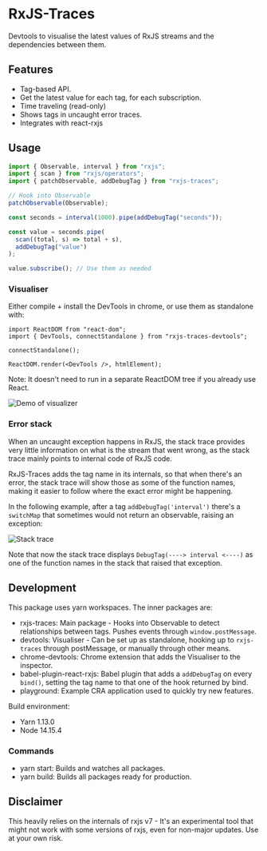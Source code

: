 # RxJS-Traces

Devtools to visualise the latest values of RxJS streams and the dependencies
between them.

## Features

- Tag-based API.
- Get the latest value for each tag, for each subscription.
- Time traveling (read-only)
- Shows tags in uncaught error traces.
- Integrates with react-rxjs

## Usage

```ts
import { Observable, interval } from "rxjs";
import { scan } from "rxjs/operators";
import { patchObservable, addDebugTag } from "rxjs-traces";

// Hook into Observable
patchObservable(Observable);

const seconds = interval(1000).pipe(addDebugTag("seconds"));

const value = seconds.pipe(
  scan((total, s) => total + s),
  addDebugTag("value")
);

value.subscribe(); // Use them as needed
```

### Visualiser

Either compile + install the DevTools in chrome, or use them as standalone
with:

```tsx
import ReactDOM from "react-dom";
import { DevTools, connectStandalone } from "rxjs-traces-devtools";

connectStandalone();

ReactDOM.render(<DevTools />, htmlElement);
```

Note: It doesn't need to run in a separate ReactDOM tree if you already use
React.

![Demo of visualizer](https://i.imgur.com/OqWj4WO.gif)

### Error stack

When an uncaught exception happens in RxJS, the stack trace provides very
little information on what is the stream that went wrong, as the stack trace
mainly points to internal code of RxJS code.

RxJS-Traces adds the tag name in its internals, so that when there's an error,
the stack trace will show those as some of the function names, making it easier
to follow where the exact error might be happening.

In the following example, after a tag `addDebugTag('interval')` there's a
`switchMap` that sometimes would not return an observable, raising an exception:

![Stack trace](https://user-images.githubusercontent.com/5365487/90341169-9bb0da00-dffd-11ea-9def-49de23f8fe0f.png)

Note that now the stack trace displays `DebugTag(----> interval <----)` as one
of the function names in the stack that raised that exception.

## Development

This package uses yarn workspaces. The inner packages are:

- rxjs-traces: Main package - Hooks into Observable to detect relationships between tags. Pushes events through `window.postMessage`.
- devtools: Visualiser - Can be set up as standalone, hooking up to
  `rxjs-traces` through postMessage, or manually through other means.
- chrome-devtools: Chrome extension that adds the Visualiser to the inspector.
- babel-plugin-react-rxjs: Babel plugin that adds a `addDebugTag` on every
  `bind()`, setting the tag name to that one of the hook returned by bind.
- playground: Example CRA application used to quickly try new features.

Build environment:

- Yarn 1.13.0
- Node 14.15.4

### Commands

- yarn start: Builds and watches all packages.
- yarn build: Builds all packages ready for production.

## Disclaimer

This heavily relies on the internals of rxjs v7 - It's an experimental tool
that might not work with some versions of rxjs, even for non-major updates. Use at your own risk.
